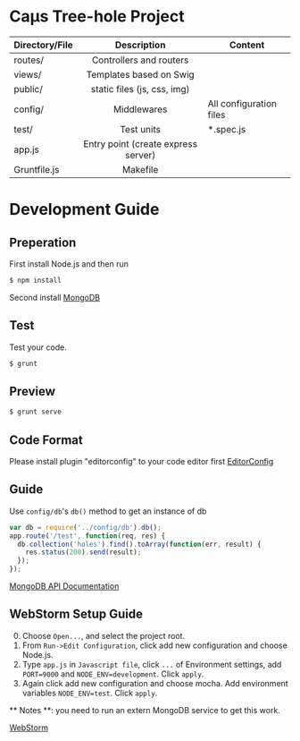Caμs Tree-hole Project
==============

|  Directory/File  |         Description                   |         Content         |
| ---------------- |:-------------------------------------:| ----------------------- |
| routes/          | Controllers and routers               |                         |
| views/           | Templates based on Swig               |                         |
| public/          | static files (js, css, img)           |                         |
| config/          | Middlewares                           | All configuration files |
| test/            | Test units                            | *.spec.js               |
| app.js           | Entry point (create express server)   |                         |
| Gruntfile.js     | Makefile                              |                         |

# Development Guide
## Preperation
First install Node.js and then run
```bash
$ npm install
```
Second install [MongoDB](http://www.mongodb.org/)

## Test
Test your code.
```bash
$ grunt
```

## Preview
```bash
$ grunt serve
```

## Code Format
Please install plugin "editorconfig" to your code editor first [EditorConfig](http://editorconfig.org/)

## Guide

Use `config/db`'s `db()` method to get an instance of db

```js
var db = require('../config/db').db();
app.route('/test', function(req, res) {
  db.collection('holes').find().toArray(function(err, result) {
    res.status(200).send(result);
  });
});
```

[MongoDB API Documentation](http://mongodb.github.io/node-mongodb-native/1.4/contents.html)


## WebStorm Setup Guide

0. Choose `Open...`, and select the project root.
0. From `Run->Edit Configuration`, click add new configuration and choose Node.js.
0. Type `app.js` in `Javascript file`, click `...` of Environment settings, add `PORT=9000` and `NODE_ENV=development`. Click `apply`.
0. Again click add new configuration and choose mocha. Add environment variables `NODE_ENV=test`. Click `apply`.

** Notes **: you need to run an extern MongoDB service to get this work.

[WebStorm](https://www.jetbrains.com/webstorm/)
